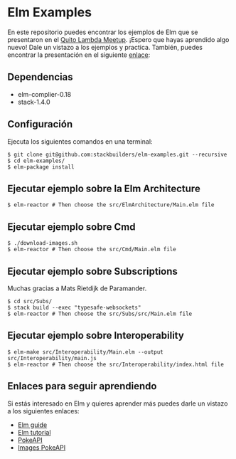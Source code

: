 # Elm Examples
En este repositorio puedes encontrar los ejemplos de Elm que se presentaron en
el [Quito Lambda Meetup][quito-lambda]. ¡Espero que hayas aprendido algo nuevo!
Dale un vistazo a los ejemplos y practica. También, puedes encontrar la presentación
en el siguiente [enlace][presentation]:

## Dependencias
- elm-complier-0.18
- stack-1.4.0

## Configuración
Ejecuta los siguientes comandos en una terminal:

```shell
$ git clone git@github.com:stackbuilders/elm-examples.git --recursive
$ cd elm-examples/
$ elm-package install
```

## Ejecutar ejemplo sobre la Elm Architecture 
```shell
$ elm-reactor # Then choose the src/ElmArchitecture/Main.elm file
```

## Ejecutar ejemplo sobre Cmd 
```shell
$ ./download-images.sh
$ elm-reactor # Then choose the src/Cmd/Main.elm file
```

## Ejecutar ejemplo sobre Subscriptions
Muchas gracias a Mats Rietdijk de Paramander.
```shell
$ cd src/Subs/
$ stack build --exec "typesafe-websockets"
$ elm-reactor # Then choose the src/Subs/src/Main.elm file
```
## Ejecutar ejemplo sobre Interoperability 
```shell
$ elm-make src/Interoperability/Main.elm --output src/Interoperability/main.js
$ elm-reactor # Then choose the src/Interoperability/index.html file
```

## Enlaces para seguir aprendiendo
Si estás interesado en Elm y quieres aprender más puedes darle un vistazo a los siguientes enlaces:

- [Elm guide](https://guide.elm-lang.org)
- [Elm tutorial](https://www.elm-tutorial.org/en/)
- [PokeAPI][poke-api]
- [Images PokeAPI][poke-images]

[quito-lambda]: https://www.meetup.com/Quito-Lambda-Meetup/
[presentation]: https://docs.google.com/a/stackbuilders.com/presentation/d/1LYMMZOJAP12wCWieE6qpIrY_t3ahzv6_YASWCJrW7HE/edit?usp=sharing
[poke-api]: http://pokeapi.co/
[poke-images]: https://github.com/PokeAPI/sprites/tree/master/sprites/pokemon
